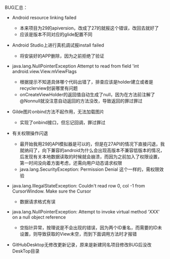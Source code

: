 BUG汇总：

- Android resource linking failed
   - 本来项目为29的apiversion，改成了27的就报这个错误，改回去就好了
   - 应该是版本不同对应的glide配置不同
- Android Studio上进行真机调试报install failed
  - 将安装好的APP删除，因为之前拒绝了验证
- java.lang.NullPointerException Attempt to read from field 'int android.view.View.mViewFlags
  - 根据提示不知道具体哪个代码出错了，排查应该是holder建立或者是recyclerview封装哪里有问题
  - onCreateViewHolder的返回值自动生成了null，因为在方法前注解了@Nonnull就没注意自动返回的方法没改，导致返回的罪过罪过
- Gilde图片onbind方法不起作用，无法加载图片
  - 实现了onbind接口，但忘记回调，罪过罪过
- 有关权限操作闪退
  - 最开始我用29的API模拟器是可以的，但是在27API的情况下直接闪退，我就纳闷了，向下兼容的android为什么会出现高版本不兼容低版本的情况，后发现有关本地数据读取的时候就会崩溃，而因为之前加入了权限设置，第一时间没向着方面考虑，还需向用户动态请求权限
  - java.lang.SecurityException: Permission Denial 这个一样的，需权限效验
- java.lang.IllegalStateException: Couldn't read row 0, col -1 from CursorWindow. Make sure the Cursor
  - 数据请求格式有误
- java.lang.NullPointerException: Attempt to invoke virtual method 'XXX' on a null object reference
   - 空指针异常，按理说是不会出现的错误，因为两个ID重名，而需要的ID未设置，则导致获取的View未空，而到下面调用方法时才报错

- GitHubDesktop无修改更新记录，原来是新建同名项目修改BUG后没改DeskTop目录